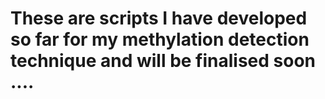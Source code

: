 # These are scripts I have developed so far for my methylation detection technique and will be finalised soon .... 
